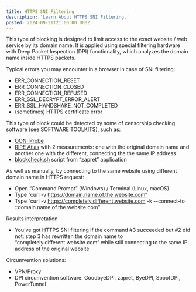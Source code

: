 ```yaml
---
title: HTTPS SNI Filtering
description: 'Learn About HTTPS SNI Filtering.'
posted: 2024-09-21T21:00:00.000Z
---
```

This type of blocking is designed to limit access to the exact website / web service by its domain name. It is applied using special filtering hardware with Deep Packet Inspection (DPI) functionality, which analyzes the domain name inside HTTPS packets.

Typical errors you may encounter in a browser in case of SNI filtering:
>
 - ERR_CONNECTION_RESET
 - ERR_CONNECTION_CLOSED
 - ERR_CONNECTION_REFUSED
 - ERR_SSL_DECRYPT_ERROR_ALERT
 - ERR_SSL_HANDSHAKE_NOT_COMPLETED
 - (sometimes) HTTPS certificate error

This type of block could be detected by some of censorship checking software (see SOFTWARE TOOLKITS), such as:
 - [OONI Probe](/balefire/censorship/toolkits/ooni/)
 - [RIPE Atlas](/balefire/censorship/services/ripe-atlas/) with 2 measurements: one with the original domain name and another one with the different, connecting the the same IP address
 - [blockcheck.sh](https://github.com/bol-van/zapret/blob/master/blockcheck.sh) script from “zapret” application

As well as manually, by connecting to the same website using different domain name in HTTPS request:
>
 - Open “Command Prompt” (Windows) / Terminal (Linux, macOS)
 - Type “curl -v https://domain.name.of.the.website.com”
 - Type “curl -v https://completely.different.website.com -k --connect-to ::domain.name.of.the.website.com”

Results interpretation
>
 - You’ve got HTTPS SNI filtering if the command #3 succeeded but #2 did not: step 3 has rewritten the domain name to “completely.different.website.com” while still connecting to the same IP address of the original website

Circumvention solutions:
>
 - VPN/Proxy
 - DPI circumvention software: GoodbyeDPI, zapret, ByeDPI, SpoofDPI, PowerTunnel
